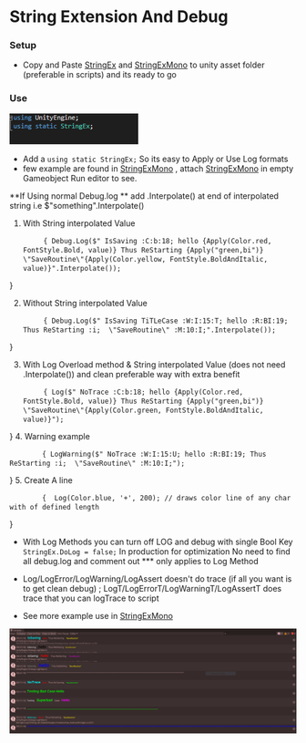 # String Extension And Debug


### Setup

* Copy and Paste [StringEx](/StringEx.cs ) and [StringExMono](/StringExMono.cs ) to unity asset folder (preferable in scripts) and its ready to go

### Use
![](Images/using.png)
* Add a `using static StringEx;` So its easy to Apply or Use Log formats
* few example are found in [StringExMono](/StringExMono.cs ) , attach  [StringExMono](/StringExMono.cs ) in empty Gameobject Run editor to see.

**If Using normal Debug.log ** add .Interpolate() at end of interpolated string  i.e $"something".Interpolate()

1. With String interpolated Value

            { Debug.Log($" IsSaving :C:b:18; hello {Apply(Color.red, FontStyle.Bold, value)} Thus ReStarting {Apply("green,bi")}   \"SaveRoutine\"{Apply(Color.yellow, FontStyle.BoldAndItalic, value)}".Interpolate());
}

2. Without String interpolated Value

            { Debug.Log($" IsSaving TiTLeCase :W:I:15:T; hello :R:BI:19; Thus ReStarting :i;  \"SaveRoutine\" :M:10:I;".Interpolate());
}

3. With Log Overload method & String interpolated Value (does not need .Interpolate()) and clean preferable way with extra benefit

            { Log($" NoTrace :C:b:18; hello {Apply(Color.red, FontStyle.Bold, value)} Thus ReStarting {Apply("green,bi")}   \"SaveRoutine\"{Apply(Color.green, FontStyle.BoldAndItalic, value)}");
}
4. Warning example

            { LogWarning($" NoTrace :W:I:15:U; hello :R:BI:19; Thus ReStarting :i;  \"SaveRoutine\" :M:10:I;");
}
5. Create A line

            {  Log(Color.blue, '+', 200); // draws color line of any char  with of defined length
}


* With Log Methods you can turn off LOG and debug with single Bool Key ` StringEx.DoLog = false;` In production for optimization No need to find all debug.log and comment out *** only applies to Log Method
* Log/LogError/LogWarning/LogAssert doesn't do trace (if all you want is to get clean debug) ; LogT/LogErrorT/LogWarningT/LogAssertT does trace that you can logTrace to script

* See more example use in [StringExMono](/StringExMono.cs )

![](Images/DebugLog.PNG)

